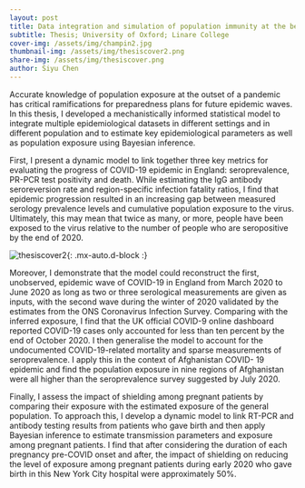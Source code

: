 ```yaml
---
layout: post
title: Data integration and simulation of population immunity at the beginning of a pandemic
subtitle: Thesis; University of Oxford; Linare College
cover-img: /assets/img/champin2.jpg
thumbnail-img: /assets/img/thesiscover2.png
share-img: /assets/img/thesiscover.png
author: Siyu Chen
---
```

Accurate knowledge of population exposure at the outset of a pandemic has critical ramifications for preparedness plans for future epidemic waves. In this thesis, I developed a mechanistically informed statistical model to integrate multiple epidemiological datasets in different settings and in different population and to estimate key epidemiological parameters as well as population exposure using Bayesian inference.

First, I present a dynamic model to link together three key metrics for evaluating the progress of COVID-19 epidemic in England: seroprevalence, PR-PCR test positivity and death. While estimating the IgG antibody seroreversion rate and region-specific infection fatality ratios, I find that epidemic progression resulted in an increasing gap between measured serology prevalence levels and cumulative population exposure to the virus. Ultimately, this may mean that twice as many, or more, people have been exposed to the virus relative to the number of people who are seropositive by the end of 2020.

![thesiscover2](https://SiyuChenOxf.github.io/assets/img/thesiscover2.png){: .mx-auto.d-block :}

Moreover, I demonstrate that the model could reconstruct the first, unobserved, epidemic wave of COVID-19 in England from March 2020 to June 2020 as long as two or three serological measurements are given as inputs, with the second wave during the winter of 2020 validated by the estimates from the ONS Coronavirus Infection Survey. Comparing with the inferred exposure, I find that the UK official COVID-9 online dashboard reported COVID-19 cases only accounted for less than ten percent by the end of October 2020. I then generalise the model to account for the undocumented COVID-19-related mortality and sparse measurements of seroprevalence. I apply this in the context of Afghanistan COVID- 19 epidemic and find the population exposure in nine regions of Afghanistan were all higher than the seroprevalence survey suggested by July 2020.

Finally, I assess the impact of shielding among pregnant patients by comparing their exposure with the estimated exposure of the general population. To approach this, I develop a dynamic model to link RT-PCR and antibody testing results from patients who gave birth and then apply Bayesian inference to estimate transmission parameters and exposure among pregnant patients. I find that after considering the duration of each pregnancy pre-COVID onset and after, the impact of shielding on reducing the level of exposure among pregnant patients during early 2020 who gave birth in this New York City hospital were approximately 50%.


